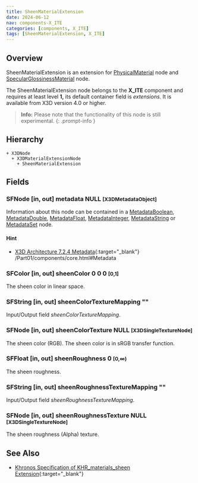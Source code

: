 ```yaml
---
title: SheenMaterialExtension
date: 2024-06-12
nav: components-X_ITE
categories: [components, X_ITE]
tags: [SheenMaterialExtension, X_ITE]
---
```

<style>
.post h3 {
   word-spacing: 0.2em;
}
</style>

## Overview

SheenMaterialExtension is an extension for [PhysicalMaterial](../../shape/physicalmaterial/) node and [SpecularGlossinessMaterial](../specularglossinessmaterial/) node.

The SheenMaterialExtension node belongs to the **X_ITE** component and requires at least level **1,** its default container field is *extensions.* It is available from X3D version 4.0 or higher.

>**Info:** Please note that the functionality of this node is still experimental.
{: .prompt-info }

## Hierarchy

```
+ X3DNode
  + X3DMaterialExtensionNode
    + SheenMaterialExtension
```

## Fields

### SFNode [in, out] **metadata** NULL <small>[X3DMetadataObject]</small>

Information about this node can be contained in a [MetadataBoolean](/x_ite/components/core/metadataboolean/), [MetadataDouble](/x_ite/components/core/metadatadouble/), [MetadataFloat](/x_ite/components/core/metadatafloat/), [MetadataInteger](/x_ite/components/core/metadatainteger/), [MetadataString](/x_ite/components/core/metadatastring/) or [MetadataSet](/x_ite/components/core/metadataset/) node.

#### Hint

- [X3D Architecture 7.2.4 Metadata](https://www.web3d.org/specifications/X3Dv4/ISO-IEC19775-1v4-IS){:target="_blank"} /Part01/components/core.html#Metadata

### SFColor [in, out] **sheenColor** 0 0 0 <small>[0,1]</small>

The sheen color in linear space.

### SFString [in, out] **sheenColorTextureMapping** ""

Input/Output field *sheenColorTextureMapping*.

### SFNode [in, out] **sheenColorTexture** NULL <small>[X3DSingleTextureNode]</small>

The sheen color (RGB). The sheen color is in sRGB transfer function.

### SFFloat [in, out] **sheenRoughness** 0 <small>[0,∞)</small>

The sheen roughness.

### SFString [in, out] **sheenRoughnessTextureMapping** ""

Input/Output field *sheenRoughnessTextureMapping*.

### SFNode [in, out] **sheenRoughnessTexture** NULL <small>[X3DSingleTextureNode]</small>

The sheen roughness (Alpha) texture.

## See Also

- [Khronos Specification of KHR_materials_sheen Extension](https://github.com/KhronosGroup/glTF/tree/main/extensions/2.0/Khronos/KHR_materials_sheen){:target="_blank"}
